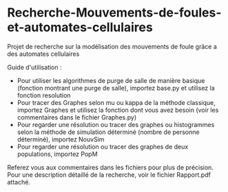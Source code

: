 # Recherche-Mouvements-de-foules-et-automates-cellulaires
Projet de recherche sur la modélisation des mouvements de foule grâce a des automates cellulaires

Guide d'utilisation :
- Pour utiliser les algorithmes de purge de salle de manière basique (fonction montrant une purge de salle), importez base.py et utilisez la fonction resolution
- Pour tracer des Graphes selon mu ou kappa de la méthode classique, importez Graphes et utilisez la fonction dont vous avez besoin (voir les commentaires dans le fichier Graphes.py)
- Pour regarder une résolution ou tracer des graphes ou histogrammes selon la méthode de simulation déterminé  (nombre de personne déterminé), importez NouvSim
- Pour regarder une résolution ou tracer des graphes de deux populations, importez PopM

Referez vous aux commentaires dans les fichiers pour plus de précision.
Pour une description détaillé de la recherche, voir le fichier Rapport.pdf attaché.
